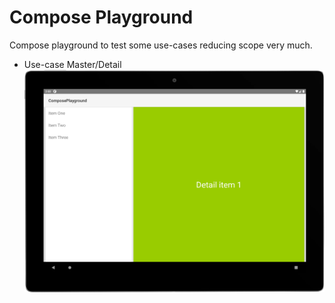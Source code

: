 Compose Playground
==================

Compose playground to test some use-cases reducing scope very much.

- Use-case Master/Detail
  ![plot](screenshot.png)
